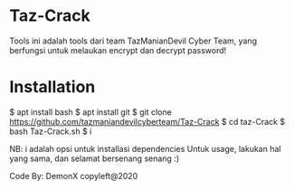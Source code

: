 # Taz-Crack

Tools ini adalah tools dari team TazManianDevil Cyber Team, yang berfungsi untuk melaukan encrypt dan decrypt password! 

# Installation

$ apt install bash
$ apt install git
$ git clone https://github.com/tazmaniandevilcyberteam/Taz-Crack
$ cd taz-Crack
$ bash Taz-Crack.sh
$ i

NB: i adalah opsi untuk installasi dependencies
Untuk usage, lakukan hal yang sama, dan selamat bersenang senang :)

Code By: DemonX
copyleft@2020

